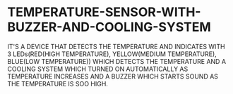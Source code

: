 # TEMPERATURE-SENSOR-WITH-BUZZER-AND-COOLING-SYSTEM
IT'S A DEVICE THAT DETECTS THE TEMPERATURE AND INDICATES WITH 3 LEDs(RED(HIGH TEMPERATURE), YELLOW(MEDIUM TEMPERATURE), BLUE(LOW TEMPERATURE)) WHICH DETECTS THE TEMPERATURE AND A COOLING SYSTEM WHICH TURNED ON AUTOMATICALLY AS TEMPERATURE INCREASES AND A BUZZER WHICH STARTS SOUND AS THE TEMPERATURE IS SOO HIGH.
